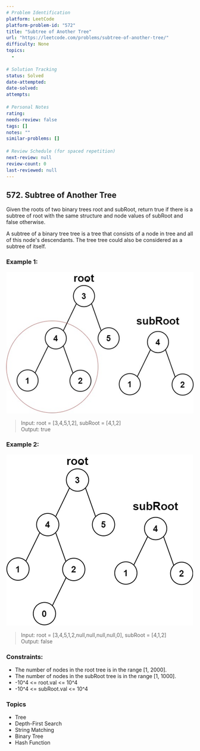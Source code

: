 ```yaml
---
# Problem Identification
platform: LeetCode
platform-problem-id: "572"
title: "Subtree of Another Tree"
url: "https://leetcode.com/problems/subtree-of-another-tree/"
difficulty: None
topics:
  -

# Solution Tracking
status: Solved
date-attempted:
date-solved:
attempts:

# Personal Notes
rating:
needs-review: false
tags: []
notes: ""
similar-problems: []

# Review Schedule (for spaced repetition)
next-review: null
review-count: 0
last-reviewed: null
---
```


## 572. Subtree of Another Tree
Given the roots of two binary trees root and subRoot, return true if there is a subtree of root with the same structure and node values of subRoot and false otherwise.

A subtree of a binary tree tree is a tree that consists of a node in tree and all of this node's descendants. The tree tree could also be considered as a subtree of itself.

### Example 1:

![](./subtree1-tree.jpg)

> Input: root = [3,4,5,1,2], subRoot = [4,1,2]<br/>
> Output: true

### Example 2:


![](./subtree2-tree.jpg)

> Input: root = [3,4,5,1,2,null,null,null,null,0], subRoot = [4,1,2]<br/>
> Output: false

### Constraints:

- The number of nodes in the root tree is in the range [1, 2000].
- The number of nodes in the subRoot tree is in the range [1, 1000].
- -10^4 <= root.val <= 10^4
- -10^4 <= subRoot.val <= 10^4

### Topics

- Tree
- Depth-First Search
- String Matching
- Binary Tree
- Hash Function